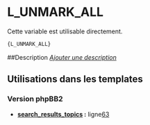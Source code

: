 # L_UNMARK_ALL


Cette variable est utilisable directement.

```html
{L_UNMARK_ALL}
```

##Description
[*Ajouter une description*](https://fa-tvars.appspot.com/var/L_UNMARK_ALL)

## Utilisations dans les templates

### Version phpBB2
* __[search_results_topics](../tpl/var/subsilver/search_results_topics.md#readme) :__ ligne[63](../tpl/src/subsilver/search_results_topics.tpl#L63)
